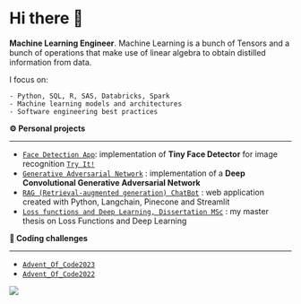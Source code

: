# Hi there 👋

**Machine Learning Engineer**. Machine Learning is a bunch of Tensors and a bunch of operations that make use of linear algebra to obtain distilled information from data.

I focus on:

    - Python, SQL, R, SAS, Databricks, Spark
    - Machine learning models and architectures
    - Software engineering best practices

<!-- - 💭 Some more: <a href="https://draperkm.github.io/blog" target="_blank">Blog</a> -->


<p align="left" style="font-weight:bold"> ⚙️ <b>Personal projects</b> <p>
    
--- 
* [`Face Detection App`](https://github.com/draperkm/Face_Detection_and_Landmarks_Gender_Emotion_Recognition): implementation of **Tiny Face Detector** for image recognition [`Try It!`](https://draperkm-face-detection-app.netlify.app/)
* [`Generative Adversarial Network`](https://github.com/draperkm/DCGAN_Implementation) : implementation of a **Deep Convolutional Generative Adversarial Network**
* [`RAG (Retrieval-augmented generation) ChatBot`](https://github.com/draperkm/rag_chat_with_websites) : web application created with Python, Langchain, Pinecone and Streamlit
* [`Loss functions and Deep Learning, Dissertation MSc`](https://github.com/draperkm/MSc_Dissertation_2021-22/tree/main) : my master thesis on Loss Functions and Deep Learning

<p align="left" style="font-weight:bold"> 🌲 <b>Coding challenges</b> <p>
    
---
* [`Advent_Of_Code2023`](https://github.com/draperkm/Advent_Programming_2023)
* [`Advent_Of_Code2022`](https://github.com/draperkm/Advent_Programming_2022)

<!--
**draperkm/draperkm** is a ✨ _special_ ✨ repository because its `README.md` (this file) appears on your GitHub profile.

Here are some ideas to get you started:

- 🔭 I’m currently working on ...
- 🌱 I’m currently learning ...
- 👯 I’m looking to collaborate on ...
- 🤔 I’m looking for help with ...
- 💬 Ask me about ...
- 📫 How to reach me: ...
- 😄 Pronouns: ...
- ⚡ Fun fact: ...
-->

<!-- 
The following line is the COUNTER: please refer to : https://github.com/antonkomarev/github-profile-views-counter
-->

![](https://komarev.com/ghpvc/?username=draperkm)

